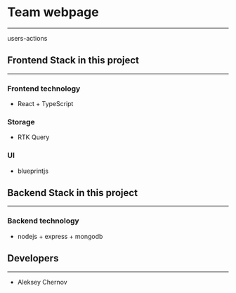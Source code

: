 # Team webpage

---

users-actions

## Frontend Stack in this project

---

### Frontend technology

-   React + TypeScript

### Storage

-   RTK Query

### UI

-   blueprintjs

## Backend Stack in this project

---

### Backend technology

-   nodejs + express + mongodb

## Developers

---

-   Aleksey Chernov
